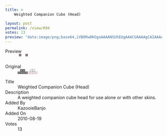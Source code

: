 ```yaml
---
title: >
    Weighted Companion Cube (Head)

layout: post
permalink: /view/894
votes: 13
preview: "data:image/png;base64,iVBORw0KGgoAAAANSUhEUgAAACUAAAAgCAIAAAAaMSbnAAAABnRSTlMA/wD/AP5AXyvrAAAAlElEQVRIie2TwQ3DIBRDnagbeaYyFJ3pr5TkgECUVo05JOrBPiAi8fSQP1n2fUNNzi8AEUGy36T0hBAFXwcmIsraNopJx9fP0wBIlqtNKRX8zVcOkUwRqbbRyNMo+Njn1Xn0H630XAdeV+m9KPiXPtENHPN9/sbHPlvps8MT8aX//27I3e/FPvvss88+++yzz77/8h04sWsDvnP25wAAAABJRU5ErkJggg=="
---
```

<dl class="side-by-side">
<dt>Preview</dt>
<dd>
    <img class="preview" src="data:image/png;base64,iVBORw0KGgoAAAANSUhEUgAAACUAAAAgCAIAAAAaMSbnAAAABnRSTlMA/wD/AP5AXyvrAAAAlElEQVRIie2TwQ3DIBRDnagbeaYyFJ3pr5TkgECUVo05JOrBPiAi8fSQP1n2fUNNzi8AEUGy36T0hBAFXwcmIsraNopJx9fP0wBIlqtNKRX8zVcOkUwRqbbRyNMo+Njn1Xn0H630XAdeV+m9KPiXPtENHPN9/sbHPlvps8MT8aX//27I3e/FPvvss88+++yzz77/8h04sWsDvnP25wAAAABJRU5ErkJggg==">
</dd>
<dt>Original</dt>
<dd>
    <img class="preview" src="data:image/png;base64,iVBORw0KGgoAAAANSUhEUgAAAEAAAAAgCAYAAACinX6EAAAAnUlEQVR42u2VWQrAIAwFc1rv5GntAkIJLa2+/NjMQEAJKnlmMXuh1tpKKacd69G9ifQ7n9ZvfvV968HMWoQAX8QZPTslgP9hb3d+W50ekE85H/CTPzID9ktbu4jqM+DOjwCUAE0wpgR+OwbVACP2SoCyQGqKq6amuFwiapNbvkmqYy7Cr4w5eUymFyB9CaRvgunHIAAAAAAAAACkYwMLsTF8EOGwDgAAAABJRU5ErkJggg==">
</dd>
<dt>Title</dt>
<dd>Weighted Companion Cube (Head)</dd>
<dt>Description</dt>
<dd>A weighted companion cube head for use alone or with other skins.</dd>
<dt>Added By</dt>
<dd>KazooieBanjo</dd>
<dt>Added On</dt>
<dd>2010-08-19</dd>
<dt>Votes</dt>
<dd>13</dd>
</dl>
